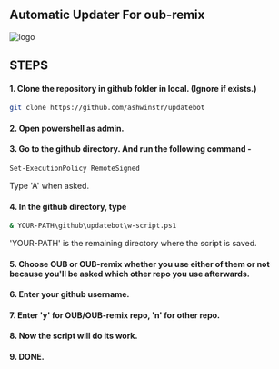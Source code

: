 ## Automatic Updater For oub-remix 

![logo](https://telegra.ph/file/54e66c33f8c0e2f215f3a.jpg)

## STEPS

#### 1. Clone the repository in github folder in local. (Ignore if exists.)

```bash
git clone https://github.com/ashwinstr/updatebot
```

#### 2. Open powershell as admin.
#### 3. Go to the github directory. And run the following command - 

```bash
Set-ExecutionPolicy RemoteSigned
```
Type 'A' when asked. 

#### 4. In the github directory, type

```bash
& YOUR-PATH\github\updatebot\w-script.ps1
```
'YOUR-PATH' is the remaining directory where the script is saved.

#### 5. Choose OUB or OUB-remix whether you use either of them or not because you'll be asked which other repo you use afterwards.
#### 6. Enter your github username.
#### 7. Enter 'y' for OUB/OUB-remix repo, 'n' for other repo.
#### 8. Now the script will do its work.
#### 9. DONE.
